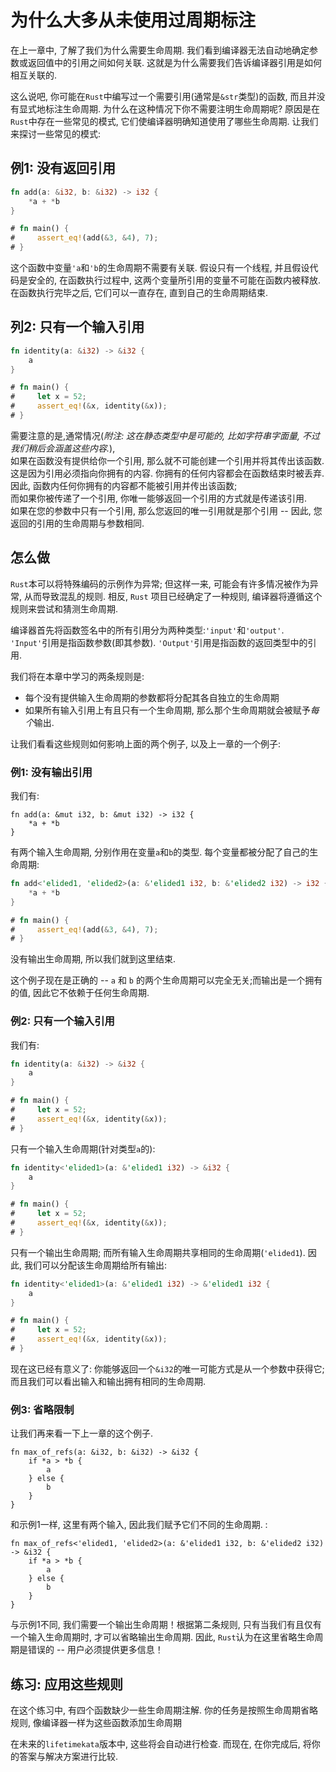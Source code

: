 # 为什么大多从未使用过周期标注

在上一章中, 了解了我们为什么需要生命周期. 我们看到编译器无法自动地确定参数或返回值中的引用之间如何关联. 这就是为什么需要我们告诉编译器引用是如何相互关联的.

这么说吧, 你可能在`Rust`中编写过一个需要引用(通常是`&str`类型)的函数, 而且并没有显式地标注生命周期. 为什么在这种情况下你不需要注明生命周期呢? 原因是在`Rust`中存在一些常见的模式, 它们使编译器明确知道使用了哪些生命周期. 让我们来探讨一些常见的模式:

## 例1: 没有返回引用

``` rust
fn add(a: &i32, b: &i32) -> i32 {
    *a + *b
}

# fn main() {
#     assert_eq!(add(&3, &4), 7);
# }
```

这个函数中变量`'a`和`'b`的生命周期不需要有关联. 假设只有一个线程, 并且假设代码是安全的, 在函数执行过程中, 这两个变量所引用的变量不可能在函数内被释放. 在函数执行完毕之后, 它们可以一直存在, 直到自己的生命周期结束.

## 列2: 只有一个输入引用

``` rust
fn identity(a: &i32) -> &i32 {
    a
}

# fn main() {
#     let x = 52;
#     assert_eq!(&x, identity(&x));
# }
```

需要注意的是,通常情况(*附注: 这在静态类型中是可能的, 比如字符串字面量, 不过我们稍后会涵盖这些内容.*),  
如果在函数没有提供给你一个引用, 那么就不可能创建一个引用并将其传出该函数. 这是因为引用必须指向你拥有的内容. 你拥有的任何内容都会在函数结束时被丢弃. 因此, 函数内任何你拥有的内容都不能被引用并传出该函数;  
而如果你被传递了一个引用, 你唯一能够返回一个引用的方式就是传递该引用.  
如果在您的参数中只有一个引用, 那么您返回的唯一引用就是那个引用 -- 因此, 您返回的引用的生命周期与参数相同.

## 怎么做

`Rust`本可以将特殊编码的示例作为异常; 但这样一来, 可能会有许多情况被作为异常, 从而导致混乱的规则. 相反, `Rust` 项目已经确定了一种规则, 编译器将遵循这个规则来尝试和猜测生命周期.

编译器首先将函数签名中的所有引用分为两种类型:`'input'`和`'output'`.
`'Input'`引用是指函数参数(即其参数). `'Output'`引用是指函数的返回类型中的引用.

我们将在本章中学习的两条规则是:

- 每个没有提供输入生命周期的参数都将分配其各自独立的生命周期
- 如果所有输入引用上有且只有一个生命周期, 那么那个生命周期就会被赋予*每个*输出.

让我们看看这些规则如何影响上面的两个例子, 以及上一章的一个例子:

### 例1: 没有输出引用

我们有:

``` rust,ignore
fn add(a: &mut i32, b: &mut i32) -> i32 {
    *a + *b
}
```

有两个输入生命周期, 分别作用在变量`a`和`b`的类型. 每个变量都被分配了自己的生命周期:

``` rust
fn add<'elided1, 'elided2>(a: &'elided1 i32, b: &'elided2 i32) -> i32 {
    *a + *b
}

# fn main() {
#     assert_eq!(add(&3, &4), 7);
# }
```

没有输出生命周期, 所以我们就到这里结束.

这个例子现在是正确的 -- `a` 和 `b` 的两个生命周期可以完全无关;而输出是一个拥有的值, 因此它不依赖于任何生命周期.

### 例2: 只有一个输入引用

我们有:

``` rust
fn identity(a: &i32) -> &i32 {
    a
}

# fn main() {
#     let x = 52;
#     assert_eq!(&x, identity(&x));
# }
```

只有一个输入生命周期(针对类型`a`的):

``` rust
fn identity<'elided1>(a: &'elided1 i32) -> &i32 {
    a
}

# fn main() {
#     let x = 52;
#     assert_eq!(&x, identity(&x));
# }
```

只有一个输出生命周期; 而所有输入生命周期共享相同的生命周期(`'elided1`).
因此, 我们可以分配该生命周期给所有输出:

``` rust
fn identity<'elided1>(a: &'elided1 i32) -> &'elided1 i32 {
    a
}

# fn main() {
#     let x = 52;
#     assert_eq!(&x, identity(&x));
# }
```

现在这已经有意义了: 你能够返回一个`&i32`的唯一可能方式是从一个参数中获得它;而且我们可以看出输入和输出拥有相同的生命周期.

### 例3: 省略限制

让我们再来看一下上一章的这个例子.

``` rust,ignore
fn max_of_refs(a: &i32, b: &i32) -> &i32 {
    if *a > *b {
        a
    } else {
        b
    }
}
```

和示例1一样, 这里有两个输入, 因此我们赋予它们不同的生命周期. :

``` rust,ignore
fn max_of_refs<'elided1, 'elided2>(a: &'elided1 i32, b: &'elided2 i32) -> &i32 {
    if *a > *b {
        a
    } else {
        b
    }
}
```

与示例1不同, 我们需要一个输出生命周期！根据第二条规则, 只有当我们有且仅有一个输入生命周期时, 才可以省略输出生命周期. 因此, `Rust`认为在这里省略生命周期是错误的 -- 用户必须提供更多信息！

## 练习: 应用这些规则

在这个练习中, 有四个函数缺少一些生命周期注解.
你的任务是按照生命周期省略规则, 像编译器一样为这些函数添加生命周期

在未来的`lifetimekata`版本中, 这些将会自动进行检查. 而现在, 在你完成后, 将你的答案与解决方案进行比较.
